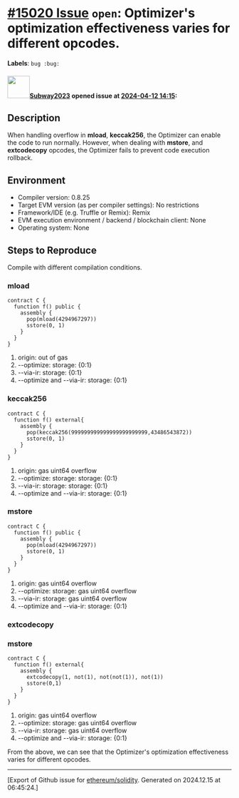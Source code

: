 # [\#15020 Issue](https://github.com/ethereum/solidity/issues/15020) `open`: Optimizer's optimization effectiveness varies for different opcodes.
**Labels**: `bug :bug:`


#### <img src="https://avatars.githubusercontent.com/u/147013944?v=4" width="50">[Subway2023](https://github.com/Subway2023) opened issue at [2024-04-12 14:15](https://github.com/ethereum/solidity/issues/15020):

## Description

When handling overflow in **mload**, **keccak256**, the Optimizer can enable the code to run normally. However, when dealing with **mstore**, and **extcodecopy** opcodes, the Optimizer fails to prevent code execution rollback. 

## Environment

- Compiler version: 0.8.25
- Target EVM version (as per compiler settings): No restrictions
- Framework/IDE (e.g. Truffle or Remix): Remix
- EVM execution environment / backend / blockchain client: None
- Operating system: None

## Steps to Reproduce
Compile with different compilation conditions.

### mload
```solidity
contract C {
  function f() public {
    assembly {
      pop(mload(4294967297))
      sstore(0, 1)
    }
  }
}
```
1. origin: out of gas
2. --optimize: storage: {0:1}
3. --via-ir: storage: {0:1}
4. --optimize and --via-ir: storage: {0:1}

### keccak256
```solidity
contract C {
  function f() external{
    assembly {
      pop(keccak256(999999999999999999999999,43486543872))
      sstore(0, 1)
    }
  }
}
```
1. origin: gas uint64 overflow
2. --optimize: storage: storage: {0:1}
3. --via-ir: storage: storage: {0:1}
4. --optimize and --via-ir: storage: {0:1}

### mstore
```solidity
contract C {
  function f() public {
    assembly {
      pop(mload(4294967297))
      sstore(0, 1)
    }
  }
}
```
1. origin: gas uint64 overflow
2. --optimize: storage: gas uint64 overflow
3. --via-ir: storage: gas uint64 overflow
4. --optimize and --via-ir: storage: {0:1}

### extcodecopy
### mstore
```solidity
contract C {
  function f() external{
    assembly {
      extcodecopy(1, not(1), not(not(1)), not(1))
      sstore(0,1)
    }
  }
}
```
1. origin: gas uint64 overflow
2. --optimize: storage: gas uint64 overflow
3. --via-ir: storage: gas uint64 overflow
4. --optimize and --via-ir: storage: {0:1}

From the above, we can see that the Optimizer's optimization effectiveness varies for different opcodes.






-------------------------------------------------------------------------------



[Export of Github issue for [ethereum/solidity](https://github.com/ethereum/solidity). Generated on 2024.12.15 at 06:45:24.]
